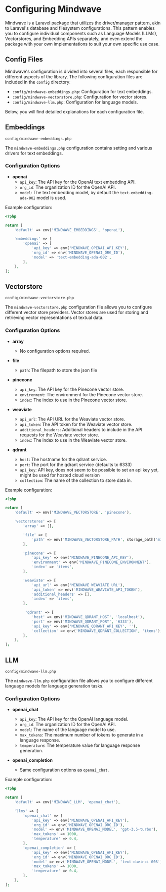 # Configuring Mindwave

Mindwave is a Laravel package that utilizes
the [driver/manager pattern](https://pineco.de/drivers-and-managers-in-laravel/), akin to Laravel's database and
filesystem configurations. This pattern enables you to configure individual components such as Language Models (LLMs),
Vectorstores, and Embedding APIs separately, and even extend the package with your own implementations to suit your
own specific use case.

## Config Files

Mindwave's configuration is divided into several files, each responsible for different aspects of the library. The
following configuration files are included in the `config` directory:

-   `config/mindwave-embeddings.php`: Configuration for text embeddings.
-   `config/mindwave-vectorstore.php`: Configuration for vector stores.
-   `config/mindwave-llm.php`: Configuration for language models.

Below, you will find detailed explanations for each configuration file.

## Embeddings

```
config/mindwave-embeddings.php
```

The `mindwave-embeddings.php` configuration contains setting and various drivers for text embeddings.

### Configuration Options

-   **openai**
    -   `api_key`: The API key for the OpenAI text embedding API.
    -   `org_id`: The organization ID for the OpenAI API.
    -   `model`: The text embedding model, by default the `text-embedding-ada-002` model is used.

Example configuration:

```php
<?php

return [
    'default' => env('MINDWAVE_EMBEDDINGS', 'openai'),

    'embeddings' => [
        'openai' => [
            'api_key' => env('MINDWAVE_OPENAI_API_KEY'),
            'org_id' => env('MINDWAVE_OPENAI_ORG_ID'),
            'model' => 'text-embedding-ada-002',
        ],
    ],
];
```

## Vectorstore

```
config/mindwave-vectorstore.php
```

The `mindwave-vectorstore.php` configuration file allows you to configure different vector store providers. Vector
stores are used for storing and retrieving vector representations of textual data.

### Configuration Options

-   **array**

    -   No configuration options required.

-   **file**

    -   `path`: The filepath to store the json file

-   **pinecone**

    -   `api_key`: The API key for the Pinecone vector store.
    -   `environment`: The environment for the Pinecone vector store.
    -   `index`: The index to use in the Pinecone vector store.

-   **weaviate**

    -   `api_url`: The API URL for the Weaviate vector store.
    -   `api_token`: The API token for the Weaviate vector store.
    -   `additional_headers`: Additional headers to include in the API requests for the Weaviate vector store.
    -   `index`: The index to use in the Weaviate vector store.

-   **qdrant**
    -   `host`: The hostname for the qdrant service.
    -   `port`: The port for the qdrant service (defaults to 6333)
    -   `api_key`: API key, does not seem to be possible to set an api key yet, might be used for hosted cloud version
    -   `collection`: The name of the collection to store data in.

Example configuration:

```php
<?php

return [
    'default' => env('MINDWAVE_VECTORSTORE', 'pinecone'),

    'vectorstores' => [
        'array' => [],

        'file' => [
            'path' => env('MINDWAVE_VECTORSTORE_PATH', storage_path('mindwave/vectorstore.json')),
        ],

        'pinecone' => [
            'api_key' => env('MINDWAVE_PINECONE_API_KEY'),
            'environment' => env('MINDWAVE_PINECONE_ENVIRONMENT'),
            'index' => 'items',
        ],

        'weaviate' => [
            'api_url' => env('MINDWAVE_WEAVIATE_URL'),
            'api_token' => env('MINDWAVE_WEAVIATE_API_TOKEN'),
            'additional_headers' => [],
            'index' => 'items',
        ],

         'qdrant' => [
            'host' => env('MINDWAVE_QDRANT_HOST', 'localhost'),
            'port' => env('MINDWAVE_QDRANT_PORT', '6333'),
            'api_key' => env('MINDWAVE_QDRANT_API_KEY', ''),
            'collection' => env('MINDWAVE_QDRANT_COLLECTION', 'items'),
        ],
    ],
];
```

## LLM

```
config/mindwave-llm.php
```

The `mindwave-llm.php` configuration file allows you to configure different language models for language generation
tasks.

### Configuration Options

-   **openai_chat**

    -   `api_key`: The API key for the OpenAI language model.
    -   `org_id`: The organization ID for the OpenAI API.
    -   `model`: The name of the language model to use.
    -   `max_tokens`: The maximum number of tokens to generate in a language response.
    -   `temperature`: The temperature value for language response generation.

-   **openai_completion**
    -   Same configuration options as `openai_chat`.

Example configuration:

```php
<?php

return [
    'default' => env('MINDWAVE_LLM', 'openai_chat'),

    'llms' => [
        'openai_chat' => [
            'api_key' => env('MINDWAVE_OPENAI_API_KEY'),
            'org_id' => env('MINDWAVE_OPENAI_ORG_ID'),
            'model' => env('MINDWAVE_OPENAI_MODEL', 'gpt-3.5-turbo'),
            'max_tokens' => 1000,
            'temperature' => 0.4,
        ],
        'openai_completion' => [
            'api_key' => env('MINDWAVE_OPENAI_API_KEY'),
            'org_id' => env('MINDWAVE_OPENAI_ORG_ID'),
            'model' => env('MINDWAVE_OPENAI_MODEL', 'text-davinci-003'),
            'max_tokens' => 1000,
            'temperature' => 0.4,
        ],
    ],
];
```
